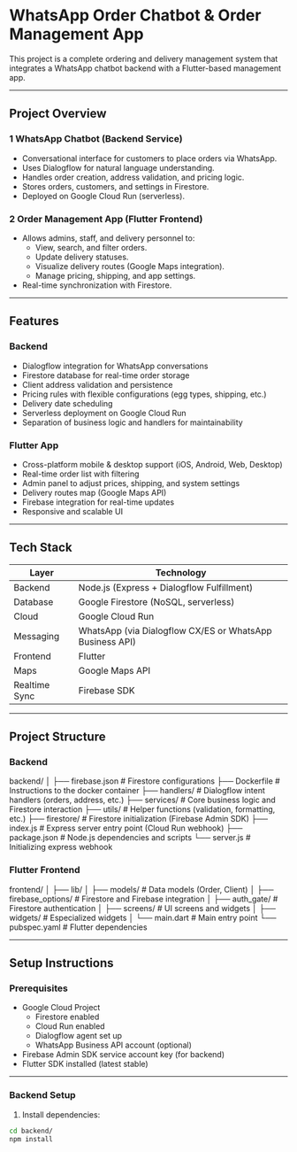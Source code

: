 # WhatsApp Order Chatbot & Order Management App

This project is a complete ordering and delivery management system that integrates a WhatsApp chatbot backend with a Flutter-based management app.

---

## Project Overview

### 1 WhatsApp Chatbot (Backend Service)

- Conversational interface for customers to place orders via WhatsApp.
- Uses Dialogflow for natural language understanding.
- Handles order creation, address validation, and pricing logic.
- Stores orders, customers, and settings in Firestore.
- Deployed on Google Cloud Run (serverless).

### 2 Order Management App (Flutter Frontend)

- Allows admins, staff, and delivery personnel to:
  - View, search, and filter orders.
  - Update delivery statuses.
  - Visualize delivery routes (Google Maps integration).
  - Manage pricing, shipping, and app settings.
- Real-time synchronization with Firestore.

---

## Features

### Backend

- Dialogflow integration for WhatsApp conversations
- Firestore database for real-time order storage
- Client address validation and persistence
- Pricing rules with flexible configurations (egg types, shipping, etc.)
- Delivery date scheduling
- Serverless deployment on Google Cloud Run
- Separation of business logic and handlers for maintainability

### Flutter App

- Cross-platform mobile & desktop support (iOS, Android, Web, Desktop)
- Real-time order list with filtering
- Admin panel to adjust prices, shipping, and system settings
- Delivery routes map (Google Maps API)
- Firebase integration for real-time updates
- Responsive and scalable UI

---

## Tech Stack

| Layer        | Technology              |
|--------------|--------------------------|
| Backend      | Node.js (Express + Dialogflow Fulfillment) |
| Database     | Google Firestore (NoSQL, serverless) |
| Cloud        | Google Cloud Run |
| Messaging    | WhatsApp (via Dialogflow CX/ES or WhatsApp Business API) |
| Frontend     | Flutter |
| Maps         | Google Maps API |
| Realtime Sync| Firebase SDK |

---

## Project Structure

### Backend

backend/
│
├── firebase.json # Firestore configurations
├── Dockerfile # Instructions to the docker container
├── handlers/ # Dialogflow intent handlers (orders, address, etc.)
├── services/ # Core business logic and Firestore interaction
├── utils/ # Helper functions (validation, formatting, etc.)
├── firestore/ # Firestore initialization (Firebase Admin SDK)
├── index.js # Express server entry point (Cloud Run webhook)
├── package.json # Node.js dependencies and scripts
└── server.js # Initializing express webhook

### Flutter Frontend

frontend/
│
├── lib/
│ ├── models/ # Data models (Order, Client)
│ ├── firebase_options/ # Firestore and Firebase integration
│ ├── auth_gate/ # Firestore authentication
│ ├── screens/ # UI screens and widgets
│ ├── widgets/ # Especialized widgets
│ └── main.dart # Main entry point
└──  pubspec.yaml # Flutter dependencies

---

## Setup Instructions

### Prerequisites

- Google Cloud Project
  - Firestore enabled
  - Cloud Run enabled
  - Dialogflow agent set up
  - WhatsApp Business API account (optional)
- Firebase Admin SDK service account key (for backend)
- Flutter SDK installed (latest stable)

---

### Backend Setup

1. Install dependencies:

```bash
cd backend/
npm install
